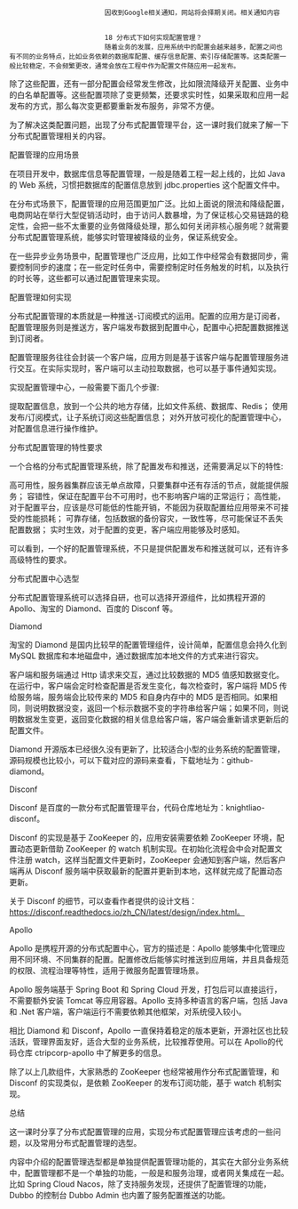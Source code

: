 
                            
                            因收到Google相关通知，网站将会择期关闭。相关通知内容
                            
                            
                            18 分布式下如何实现配置管理？
                            随着业务的发展，应用系统中的配置会越来越多，配置之间也有不同的业务特点，比如业务依赖的数据库配置、缓存信息配置、索引存储配置等。这类配置一般比较稳定，不会频繁更改，通常会放在工程中作为配置文件随应用一起发布。

除了这些配置，还有一部分配置会经常发生修改，比如限流降级开关配置、业务中的白名单配置等。这些配置项除了变更频繁，还要求实时性，如果采取和应用一起发布的方式，那么每次变更都要重新发布服务，非常不方便。

为了解决这类配置问题，出现了分布式配置管理平台，这一课时我们就来了解一下分布式配置管理相关的内容。

配置管理的应用场景

在项目开发中，数据库信息等配置管理，一般是随着工程一起上线的，比如 Java 的 Web 系统，习惯把数据库的配置信息放到 jdbc.properties 这个配置文件中。

在分布式场景下，配置管理的应用范围更加广泛。比如上面说的限流和降级配置，电商网站在举行大型促销活动时，由于访问人数暴增，为了保证核心交易链路的稳定性，会把一些不太重要的业务做降级处理，那么如何关闭非核心服务呢？就需要分布式配置管理系统，能够实时管理被降级的业务，保证系统安全。

在一些异步业务场景中，配置管理也广泛应用，比如工作中经常会有数据同步，需要控制同步的速度；在一些定时任务中，需要控制定时任务触发的时机，以及执行的时长等，这些都可以通过配置管理来实现。

配置管理如何实现

分布式配置管理的本质就是一种推送-订阅模式的运用。配置的应用方是订阅者，配置管理服务则是推送方，客户端发布数据到配置中心，配置中心把配置数据推送到订阅者。

配置管理服务往往会封装一个客户端，应用方则是基于该客户端与配置管理服务进行交互。在实际实现时，客户端可以主动拉取数据，也可以基于事件通知实现。

实现配置管理中心，一般需要下面几个步骤:


提取配置信息，放到一个公共的地方存储，比如文件系统、数据库、Redis；
使用发布/订阅模式，让子系统订阅这些配置信息；
对外开放可视化的配置管理中心，对配置信息进行操作维护。


分布式配置管理的特性要求

一个合格的分布式配置管理系统，除了配置发布和推送，还需要满足以下的特性:


高可用性，服务器集群应该无单点故障，只要集群中还有存活的节点，就能提供服务；
容错性，保证在配置平台不可用时，也不影响客户端的正常运行；
高性能，对于配置平台，应该是尽可能低的性能开销，不能因为获取配置给应用带来不可接受的性能损耗；
可靠存储，包括数据的备份容灾，一致性等，尽可能保证不丢失配置数据；
实时生效，对于配置的变更，客户端应用能够及时感知。


可以看到，一个好的配置管理系统，不只是提供配置发布和推送就可以，还有许多高级特性的要求。

分布式配置中心选型

分布式配置管理系统可以选择自研，也可以选择开源组件，比如携程开源的 Apollo、淘宝的 Diamond、百度的 Disconf 等。

Diamond

淘宝的 Diamond 是国内比较早的配置管理组件，设计简单，配置信息会持久化到 MySQL 数据库和本地磁盘中，通过数据库加本地文件的方式来进行容灾。

客户端和服务端通过 Http 请求来交互，通过比较数据的 MD5 值感知数据变化。在运行中，客户端会定时检查配置是否发生变化，每次检查时，客户端将 MD5 传给服务端，服务端会比较传来的 MD5 和自身内存中的 MD5 是否相同。如果相同，则说明数据没变，返回一个标示数据不变的字符串给客户端；如果不同，则说明数据发生变更，返回变化数据的相关信息给客户端，客户端会重新请求更新后的配置文件。

Diamond 开源版本已经很久没有更新了，比较适合小型的业务系统的配置管理，源码规模也比较小，可以下载对应的源码来查看，下载地址为：github-diamond。

Disconf

Disconf 是百度的一款分布式配置管理平台，代码仓库地址为：knightliao-disconf。

Disconf 的实现是基于 ZooKeeper 的，应用安装需要依赖 ZooKeeper 环境，配置动态更新借助 ZooKeeper 的 watch 机制实现。在初始化流程会中会对配置文件注册 watch，这样当配置文件更新时，ZooKeeper 会通知到客户端，然后客户端再从 Disconf 服务端中获取最新的配置并更新到本地，这样就完成了配置动态更新。

关于 Disconf 的细节，可以查看作者提供的设计文档：https://disconf.readthedocs.io/zh_CN/latest/design/index.html。

Apollo

Apollo 是携程开源的分布式配置中心，官方的描述是：Apollo 能够集中化管理应用不同环境、不同集群的配置。配置修改后能够实时推送到应用端，并且具备规范的权限、流程治理等特性，适用于微服务配置管理场景。

Apollo 服务端基于 Spring Boot 和 Spring Cloud 开发，打包后可以直接运行，不需要额外安装 Tomcat 等应用容器。Apollo 支持多种语言的客户端，包括 Java 和 .Net 客户端，客户端运行不需要依赖其他框架，对系统侵入较小。

相比 Diamond 和 Disconf，Apollo 一直保持着稳定的版本更新，开源社区也比较活跃，管理界面友好，适合大型的业务系统，比较推荐使用。可以在 Apollo的代码仓库 ctripcorp-apollo 中了解更多的信息。

除了以上几款组件，大家熟悉的 ZooKeeper 也经常被用作分布式配置管理，和 Disconf 的实现类似，是依赖 ZooKeeper 的发布订阅功能，基于 watch 机制实现。

总结

这一课时分享了分布式配置管理的应用，实现分布式配置管理应该考虑的一些问题，以及常用分布式配置管理的选型。

内容中介绍的配置管理选型都是单独提供配置管理功能的，其实在大部分业务系统中，配置管理都不是一个单独的功能，一般是和服务治理，或者网关集成在一起。比如 Spring Cloud Nacos，除了支持服务发现，还提供了配置管理的功能，Dubbo 的控制台 Dubbo Admin 也内置了服务配置推送的功能。

                        
                        
                            